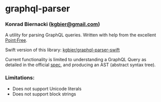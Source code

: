 # graphql-parser
### Konrad Biernacki (<kgbier@gmail.com>)

A utility for parsing GraphQL queries. Written with help from the excellent 
[Point·Free](https://www.pointfree.co/collections/parsing).

Swift version of this library: [kgbier/graphql-parser-swift](https://github.com/kgbier/graphql-parser-swift)

Current functionality is limited to understanding a GraphQL Query as detailed in the
official [spec](https://spec.graphql.org/June2018/), and producing an AST (abstract syntax tree).

### Limitations:
- Does not support Unicode literals
- Does not support block strings
